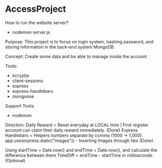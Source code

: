 # AccessProject

How to run the website server?
- nodemon server.js

Purpose: This project is to focus on login system, hashing password, and storing information in the back-end system MongoDB.

Concept: Create some data and be able to manage inside the account

Tools:
- bcryptjs
- client-sessions
- express
- express-handlebars
- mongoose

Support Tools:
- nodemon

Direction:
Daily Reward = Reset everyday at LOCAL time | First register account can claim their daily reward immediately. (Done)
Express Handlebars = Helpers numbers separate by comma (1000 -> 1,000).
app.use(express.static("images")) - Inserting Images through hbs (Done)

Using startTime = Date.now() and endTime = Date.now(), and calculate the difference between them TimeDiff = endTime - startTime in milliseconds. (Optional)